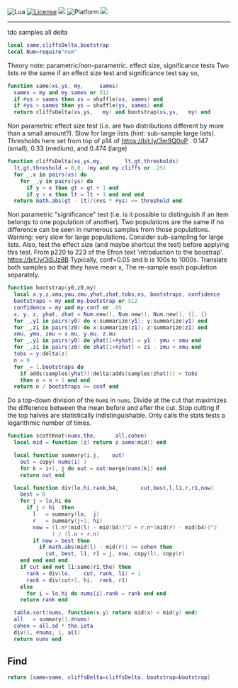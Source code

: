 
<img alt="Lua" src="https://img.shields.io/badge/lua-v5.4-blue">&nbsp;<a 
href="https://github.com/timm/keys/blob/master/LICENSE.md"><img
alt="License" src="https://img.shields.io/badge/license-unlicense-red"></a> <img
src="https://img.shields.io/badge/purpose-ai%20,%20se-blueviolet"> <img
alt="Platform" src="https://img.shields.io/badge/platform-osx%20,%20linux-lightgrey"> <a
href="https://github.com/timm/keys/actions"><img
src="https://github.com/timm/keys/actions/workflows/unit-test.yml/badge.svg"></a>

<hr>

tdo samples all delta

```lua
local same,cliffsDelta,bootstrap
local Num=require"num"
```
Theory note: parametric/non-parametric. effect size, significance tests
Two lists re the same if an effect size test and significance test say so,

```lua
function same(xs,ys, my,     sames)
  sames = my and my.sames or 512
  if #xs > sames then xs = shuffle(xs, sames) end
  if #ys > sames then ys = shuffle(ys, sames) end
  return cliffsDelta(xs,ys,   my) and bootstrap(xs,ys,   my) end
```
Non parametric effect size test (i.e. are two distributions
different by more than a small amount?). Slow for large lists
(hint: sub-sample large lists).  Thresholds here set from
top of p14 of  https://bit.ly/3m9Q0pP .  0.147 (small), 0.33
(medium), and 0.474 (large)

```lua
function cliffsDelta(xs,ys,my,       lt,gt,thresholds)
  lt,gt,threshold = 0,0, (my and my.cliffs or .25)
  for _,x in pairs(xs) do
    for _,y in pairs(ys) do
      if y > x then gt = gt + 1 end
      if y < x then lt = lt + 1 end end end
  return math.abs(gt - lt)/(#xs * #ys) <= threshold end
```
Non parametric "significance"  test (i.e. is it possible to
distinguish if an item belongs to one population of
another).  Two populations are the same if no difference can be
seen in numerous samples from those populations.
Warning: very
slow for large populations. Consider sub-sampling  for large
lists. Also, test the effect size (and maybe shortcut the
test) before applying  this test.  From p220 to 223 of the
Efron text  'introduction to the boostrap'.
https://bit.ly/3iSJz8B Typically, conf=0.05 and b is 100s to
1000s.
Translate both samples so that they have mean x, 
The re-sample each population separately.

```lua
function bootstrap(y0,z0,my)
  local x,y,z,xmu,ymu,zmu,yhat,zhat,tobs,ns, bootstraps, confidence
  bootstraps = my and my.bootstrap or 512
  confidence = my and my.conf or .05
  x, y, z, yhat, zhat = Num.new(), Num.new(), Num.new(), {}, {}
  for _,y1 in pairs(y0) do x:summarize(y1); y:summarize(y1) end
  for _,z1 in pairs(z0) do x:summarize(z1); z:summarize(z1) end
  xmu, ymu, zmu = x.mu, y.mu, z.mu
  for _,y1 in pairs(y0) do yhat[1+#yhat] = y1 - ymu + xmu end
  for _,z1 in pairs(z0) do zhat[1+#zhat] = z1 - zmu + xmu end
  tobs = y:delta(z)
  n = 0
  for _= 1,bootstraps do
    if adds(samples(yhat)):delta(adds(samples(zhat))) > tobs 
    then n = n + 1 end end
  return n / bootstraps >= conf end
```
Do a top-down division of the `Num`s  in `nums`.
Divide  at the cut that maximizes  the  difference between
 the  mean before and  after the cut. Stop cutting if
the top halves are statistically indistinguishable. 
Only calls the stats tests a logarithmic number of times.

```lua
function scottKnot(nums,the,      all,cohen)
  local mid = function (z) return z.some:mid() end

  local function summary(i,j,    out)
    out = copy( nums[i] )
    for k = i+1, j do out = out:merge(nums[k]) end
    return out end 

  local function div(lo,hi,rank,b4,       cut,best,l,l1,r,r1,now)
    best = 0
    for j = lo,hi do
      if j < hi  then
        l   = summary(lo,  j)
        r   = summary(j+1, hi)
        now = (l.n*(mid(l) - mid(b4))^2 + r.n*(mid(r) - mid(b4))^2
              ) / (l.n + r.n)
        if now > best then
          if math.abs(mid(l) - mid(r)) >= cohen then
            cut, best, l1, r1 = j, now, copy(l), copy(r) 
    end end end end
    if cut and not l1:same(r1,the) then
      rank = div(lo,    cut, rank, l1) + 1
      rank = div(cut+1, hi,  rank, r1) 
    else
      for i = lo,hi do nums[i].rank = rank end end
    return rank end 

  table.sort(nums, function(x,y) return mid(x) < mid(y) end)
  all   = summary(1,#nums)
  cohen = all.sd * the.iota
  div(1, #nums, 1, all)
  return nums end
```
## Find

```lua
return {same=same, cliffsDelta=cliffsDelta, bootstrap=bootstrap} 
```
